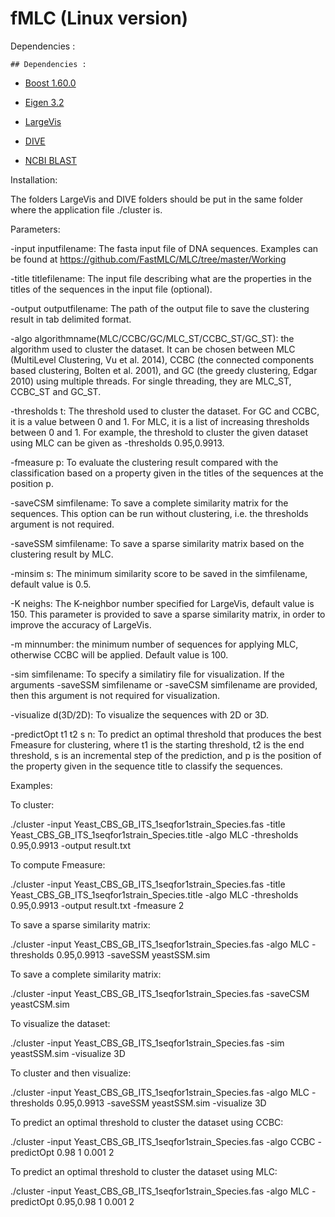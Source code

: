 # fMLC (Linux version)


Dependencies :

    ## Dependencies : 

- [Boost 1.60.0](http://www.boost.org/users/history/version_1_60_0.html)

- [Eigen 3.2](http://eigen.tuxfamily.org/dox-3.2/)

- [LargeVis](https://github.com/lferry007/LargeVis) 

- [DIVE](https://github.com/NLeSC/DiVE)

- [NCBI BLAST](https://blast.ncbi.nlm.nih.gov/Blast.cgi?PAGE_TYPE=BlastDocs&DOC_TYPE=Download)

Installation:

The folders LargeVis and DIVE folders should be put in the same folder where the application file ./cluster is.

Parameters:

-input inputfilename: The fasta input file of DNA sequences. Examples can be found at https://github.com/FastMLC/MLC/tree/master/Working

-title titlefilename: The input file describing what are the properties in the titles of the sequences in the input file (optional).

-output outputfilename: The path of the output file to save the clustering result in tab delimited format.

-algo algorithmname(MLC/CCBC/GC/MLC_ST/CCBC_ST/GC_ST): the algorithm used to cluster the dataset. It can be chosen between MLC (MultiLevel Clustering, Vu et al. 2014), CCBC (the connected components based clustering, Bolten et al. 2001), and GC (the greedy clustering, Edgar 2010) using multiple threads. For single threading, they are MLC_ST, CCBC_ST and GC_ST.

-thresholds t: The threshold used to cluster the dataset. For GC and CCBC, it is a value between 0 and 1. For MLC, it is a list of increasing thresholds between 0 and 1. For example, the threshold to cluster the given dataset using MLC can be given as -thresholds 0.95,0.9913.

-fmeasure p: To evaluate the clustering result compared with the classification based on a property given in the titles of the sequences at the position p.

-saveCSM simfilename: To save a complete similarity matrix for the sequences. This option can be run without clustering, i.e. the thresholds argument is not required.

-saveSSM simfilename: To save a sparse similarity matrix based on the clustering result by MLC.

-minsim s: The minimum similarity score to be saved in the simfilename, default value is 0.5.

-K neighs: The K-neighbor number specified for LargeVis, default value is 150. This parameter is provided to save a sparse similarity matrix, in order to improve the accuracy of LargeVis. 

-m minnumber: the minimum number of sequences for applying MLC, otherwise CCBC will be applied. Default value is 100.

-sim simfilename: To specify a similatiry file for visualization. If the arguments -saveSSM simfilename or -saveCSM simfilename are provided, then this argument is not required for visualization.

-visualize d(3D/2D): To visualize the sequences with 2D or 3D.

-predictOpt t1 t2 s n: To predict an optimal threshold that produces the best Fmeasure for clustering, where t1 is the starting threshold, t2 is the end threshold, s is an incremental step of the prediction, and p is the position of the property given in the sequence title to classify the sequences.

Examples:

To cluster:

./cluster -input Yeast_CBS_GB_ITS_1seqfor1strain_Species.fas -title Yeast_CBS_GB_ITS_1seqfor1strain_Species.title -algo MLC -thresholds 0.95,0.9913 -output result.txt

To compute Fmeasure:

./cluster -input Yeast_CBS_GB_ITS_1seqfor1strain_Species.fas -title Yeast_CBS_GB_ITS_1seqfor1strain_Species.title -algo MLC -thresholds 0.95,0.9913 -output result.txt -fmeasure 2

To save a sparse similarity matrix:

./cluster -input Yeast_CBS_GB_ITS_1seqfor1strain_Species.fas -algo MLC -thresholds 0.95,0.9913 -saveSSM yeastSSM.sim

To save a complete similarity matrix:

./cluster -input Yeast_CBS_GB_ITS_1seqfor1strain_Species.fas -saveCSM yeastCSM.sim

To visualize the dataset:

./cluster -input Yeast_CBS_GB_ITS_1seqfor1strain_Species.fas -sim yeastSSM.sim -visualize 3D

To cluster and then visualize:

./cluster -input Yeast_CBS_GB_ITS_1seqfor1strain_Species.fas -algo MLC -thresholds 0.95,0.9913 -saveSSM yeastSSM.sim -visualize 3D

To predict an optimal threshold to cluster the dataset using CCBC:

./cluster -input Yeast_CBS_GB_ITS_1seqfor1strain_Species.fas -algo CCBC -predictOpt 0.98 1 0.001 2

To predict an optimal threshold to cluster the dataset using MLC:

./cluster -input Yeast_CBS_GB_ITS_1seqfor1strain_Species.fas -algo MLC -predictOpt 0.95,0.98 1 0.001 2



